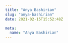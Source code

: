 ```yaml
---
title: "Anya Bashirian"
slug: "anya-bashirian"
date: 2021-02-15T15:52:48Z

meta:
  name: "Anya Bashirian"
---
```



